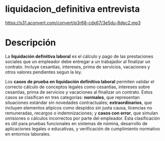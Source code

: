 # liquidacion_definitiva entrevista
https://s31.aconvert.com/convert/p3r68-cdx67/3e5du-8dec2.mp3

# Descripción

La __liquidación definitiva laboral__ es el cálculo y pago de las prestaciones sociales que un empleador debe entregar a un trabajador al finalizar un contrato. Incluye cesantias, intereses, prima de servicios, vacaciones y otros valores pendientes segun la ley.


Los __casos de prueba en liquidación definitiva laboral__ permiten validar el correcto cálculo de conceptos legales como cesantías, intereses sobre cesantías, prima de servicios y vacaciones al finalizar un contrato. Estos casos se 
clasifican en tres categorías: __normales__, que representan situaciones estándar sin novedades contractuales; __extraordinarios__, que incluyen elementos atípicos como despidos sin justa causa, licencias no remuneradas, recargos o indemnizaciones; y __casos con error__, que simulan omisiones o cálculos incorrectos por parte del empleador. Esta clasificación es útil para pruebas funcionales en sistemas de nómina, desarrollo de aplicaciones legales o educativas, y verificación de cumplimiento normativo en entornos laborales.
